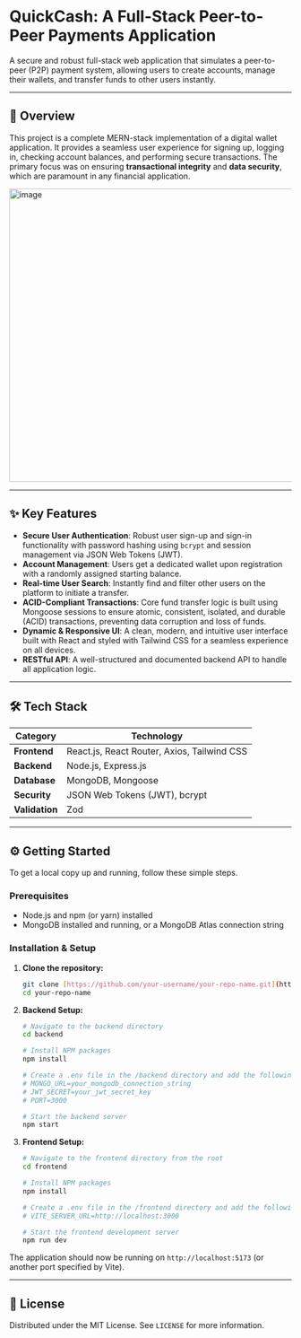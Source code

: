 # QuickCash: A Full-Stack Peer-to-Peer Payments Application

A secure and robust full-stack web application that simulates a peer-to-peer (P2P) payment system, allowing users to create accounts, manage their wallets, and transfer funds to other users instantly.


---

## 🚀 Overview

This project is a complete MERN-stack implementation of a digital wallet application. It provides a seamless user experience for signing up, logging in, checking account balances, and performing secure transactions. The primary focus was on ensuring **transactional integrity** and **data security**, which are paramount in any financial application.

<img width="1919" height="523" alt="image" src="https://github.com/user-attachments/assets/c40222dd-fcf0-4b2b-952c-267745b18faf" />




---

## ✨ Key Features

-   **Secure User Authentication**: Robust user sign-up and sign-in functionality with password hashing using `bcrypt` and session management via JSON Web Tokens (JWT).
-   **Account Management**: Users get a dedicated wallet upon registration with a randomly assigned starting balance.
-   **Real-time User Search**: Instantly find and filter other users on the platform to initiate a transfer.
-   **ACID-Compliant Transactions**: Core fund transfer logic is built using Mongoose sessions to ensure atomic, consistent, isolated, and durable (ACID) transactions, preventing data corruption and loss of funds.
-   **Dynamic & Responsive UI**: A clean, modern, and intuitive user interface built with React and styled with Tailwind CSS for a seamless experience on all devices.
-   **RESTful API**: A well-structured and documented backend API to handle all application logic.

---

## 🛠️ Tech Stack

| Category      | Technology                                                                                             |
| ------------- | ------------------------------------------------------------------------------------------------------ |
| **Frontend** | React.js, React Router, Axios, Tailwind CSS                                                            |
| **Backend** | Node.js, Express.js                                                                                    |
| **Database** | MongoDB, Mongoose                                                                                      |
| **Security** | JSON Web Tokens (JWT), bcrypt                                                                          |
| **Validation**| Zod                                                                                                    |

---

## ⚙️ Getting Started

To get a local copy up and running, follow these simple steps.

### Prerequisites

-   Node.js and npm (or yarn) installed
-   MongoDB installed and running, or a MongoDB Atlas connection string

### Installation & Setup

1.  **Clone the repository:**
    ```sh
    git clone [https://github.com/your-username/your-repo-name.git](https://github.com/your-username/your-repo-name.git)
    cd your-repo-name
    ```

2.  **Backend Setup:**
    ```sh
    # Navigate to the backend directory
    cd backend

    # Install NPM packages
    npm install

    # Create a .env file in the /backend directory and add the following variables
    # MONGO_URL=your_mongodb_connection_string
    # JWT_SECRET=your_jwt_secret_key
    # PORT=3000

    # Start the backend server
    npm start
    ```

3.  **Frontend Setup:**
    ```sh
    # Navigate to the frontend directory from the root
    cd frontend

    # Install NPM packages
    npm install

    # Create a .env file in the /frontend directory and add the following variable
    # VITE_SERVER_URL=http://localhost:3000

    # Start the frontend development server
    npm run dev
    ```
The application should now be running on `http://localhost:5173` (or another port specified by Vite).

---


## 📄 License

Distributed under the MIT License. See `LICENSE` for more information.
